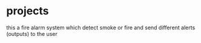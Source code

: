# projects
this a fire alarm system which detect smoke or fire and send different alerts (outputs) to the user
